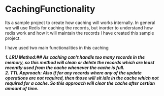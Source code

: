 # CachingFunctionality

Its a sample project to create how caching will works internally. In general we will use Redis for caching the records, but inorder to understand how redis work and how it will maintain the records I have created this sample project.

I have used two main functionalities in this caching

***1. LRU Method:## As caching can't handle too many records in the memory, so this method will clean or delete the records which are least recently used from the cache whenever the cache is full. </br>
2. TTL Approach: Also if for any records where any of the update operations are not required, then those will sit idle in the cache which not required for a cache. So this approach will clear the cache after certian amount of time.***
